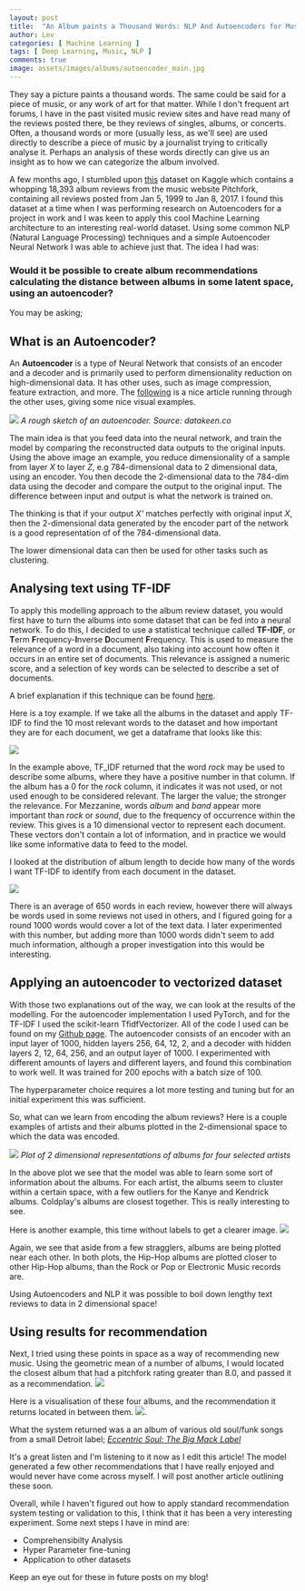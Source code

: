 ```yaml
---
layout: post
title:  "An Album paints a Thousand Words: NLP And Autoencoders for Music Recommendation"
author: Lev
categories: [ Machine Learning ]
tags: [ Deep Learning, Music, NLP ]
comments: true
image: assets/images/albums/autoencoder_main.jpg
---
```


They say a picture paints a thousand words.
The same could be said for a piece of music, or any work of art for that matter.
While I don't frequent art forums, I have in the past visited music review sites and have read many of the reviews
posted there, be they reviews of singles, albums, or concerts.
Often, a thousand words or more (usually less, as we'll see) are used directly to describe a piece of music by a
journalist trying to critically analyse it. Perhaps an analysis of these words directly can give us an insight as to how we can
categorize the album involved.

A few months ago, I stumbled upon [this](https://www.kaggle.com/nolanbconaway/pitchfork-data) dataset on 
Kaggle which contains a whopping 18,393 album reviews from the music website Pitchfork, containing all reviews
posted from Jan 5, 1999 to Jan 8, 2017.
I found this dataset at a time when I was performing research on Autoencoders for a project in work
and I was keen to apply this cool Machine Learning architecture
to an interesting real-world dataset. Using some common NLP (Natural Language Processing) techniques and a simple
Autoencoder Neural Network I was able to achieve just that. The idea I had was: 

### Would it be possible to create album recommendations calculating the distance between albums in some latent space, using an autoencoder?

You may be asking;

## What is an Autoencoder?

An **Autoencoder** is a type of Neural Network that consists of an encoder and a decoder and is primarily used 
to perform dimensionality reduction on high-dimensional data. It has other uses, such as image compression, 
feature extraction, and more. The [following](https://iq.opengenus.org/applications-of-autoencoders/) is a nice
article running through the other uses, giving some nice visual examples.

![](https://datakeen.co/wp-content/uploads/2018/02/S%C3%A9lection_106.png)
*A rough sketch of an autoencoder. Source: datakeen.co*

The main idea is that you feed data into the neural network, and train the model by comparing the
reconstructed data outputs to the original inputs. Using the above image an example, you reduce dimensionality of a sample
from layer *X* to layer *Z*, e.g 784-dimensional data to 2 dimensional data, using an encoder. You then decode the
2-dimensional data to the 784-dim data using the decoder and compare the output to the original input.
The difference between input and output is what the network is trained on.

The thinking is that if your output *X'* matches perfectly with original input *X*, then the 2-dimensional data 
generated by the encoder part of the network is a good representation of of the 784-dimensional data.

The lower dimensional data can then be used for other tasks such as clustering.

## Analysing text using TF-IDF

To apply this modelling approach to the album review dataset, you would first have to turn the albums
into some dataset that can be fed into a neural network. To do this, I decided to use a statistical 
technique called **TF-IDF**, or **T**erm **F**requency-**I**nverse **D**ocument **F**requency. This is used to measure the
relevance of a word in a document, also taking into account how often it occurs in an entire set of documents.
This relevance is assigned a numeric score, and a selection of key words can be selected to describe
a set of documents.

A brief explanation if this technique can be found [here](https://monkeylearn.com/blog/what-is-tf-idf/).

Here is a toy example. If we take all the albums in the dataset and apply TF-IDF to find the 10 most
relevant words to the dataset and how important they are for each document, we get a dataframe that looks like this:

![](/assets/images/albums/album_df.png)

In the example above, TF_IDF returned that the word *rock* may be used to describe some albums, where they have a positive number in that column.
If the album has a 0 for the *rock* column, it indicates it was not used, or not used enough to be considered relevant.
The larger the value; the stronger the relevance.
For Mezzanine, words *album* and *band* appear more important than *rock* or *sound*, due to the frequency of occurrence within the review.
This gives is a 10 dimensional vector to represent each document.
These vectors don't contain a lot of information, and in practice we would like some informative data to feed to the model.

I looked at the distribution of album length to decide how many of the words I want TF-IDF to identify from each document in the dataset.

![](/assets/images/albums/albumhist.jpg)

There is an average of 650 words in each review, however there will always be words used in some reviews not used in others,
and I figured going for a round 1000 words would cover a lot of the text data.
I later experimented with this number, but adding more than 1000 words didn't seem
to add much information, although a proper investigation into this would be interesting.

## Applying an autoencoder to vectorized dataset

With those two explanations out of the way, we can look at the results of the modelling.
For the autoencoder implementation I used PyTorch, and for the TF-IDF I used the scikit-learn TfidfVectorizer.
All of the code I used can be found on my [Github page](https://github.com/LevUdaltsov/album_recommender/tree/main).
The autoencoder consists of an encoder with an input layer of 1000, hidden layers 256, 64, 12, 2, and a decoder with hidden
layers 2, 12, 64, 256, and an output layer of 1000. I experimented with different amounts of layers and different layers, 
and found this combination to work well. It was trained for 200 epochs with a batch size of 100.

The hyperparameter choice requires a lot more testing and tuning but for an initial experiment this was sufficient.

So, what can we learn from encoding the album reviews? Here is a couple examples of artists and their albums plotted in the 
2-dimensional space to which the data was encoded.

![](/assets/images/albums/album_plot_1.png)
*Plot of 2 dimensional representations of albums for four selected artists*

In the above plot we see that the model was able to learn some sort of information about the albums. For each artist,
the albums seem to cluster within a certain space, with a few outliers for the Kanye and Kendrick albums.
Coldplay's albums are closest together. This is really interesting to see.

Here is another example, this time without labels to get a clearer image.
![](/assets/images/albums/album_plot_no_label.png)

Again, we see that aside from a few stragglers, albums are being plotted near each other.
In both plots, the Hip-Hop albums are plotted closer to other Hip-Hop albums, than the Rock or Pop or Electronic Music
records are.

Using Autoencoders and NLP it was possible to boil down lengthy text reviews to data in 2 dimensional space!

## Using results for recommendation

Next, I tried using these points in space as a way of recommending new music. 
Using the geometric mean of a number of albums, I would located the closest album that had a pitchfork rating greater than 8.0,
and passed it as a recommendation.
![](/assets/images/albums/recommendation_2.png)

Here is a visualisation of these four albums, and the recommendation it returns located in between them.
![](/assets/images/albums/recommendation.png).

What the system returned was a an album of various old soul/funk songs from a small Detroit label;
[*Eccentric  Soul: The Big Mack Label*](https://open.spotify.com/album/2dGg3NFqftr5ufcgzakbW0?si=D3TEZ70JTSKwPyNXV3kuCw)

It's a great listen and I'm listening to it now as I edit this article! The model generated a few other recommendations
that I have really enjoyed and would never have come across myself. I will post another article outlining these soon.

Overall, while I haven't figured out how to apply standard recommendation system testing or validation to this, 
I think that it has been a very interesting experiment. Some next steps I have in mind are:

* Comprehensibilty Analysis
* Hyper Parameter fine-tuning
* Application to other datasets

Keep an eye out for these in future posts on my blog! 
